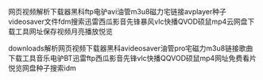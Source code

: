 网页视频解析下载器黑科ftp电驴avi油管m3u8磁力宅链接avplayer种子videosaver文件fdm搜索迅雷西瓜影音先锋暴风vlc快播QVOD硕鼠mp4云网盘下载工具网址保存视频月亮播放悦览


downloads解析网页视频下载器黑科avideosaver油管pro宅磁力m3u8链接歌曲下载工具音乐电驴BT迅雷ftp西瓜影音先锋vlc快播QQVOD硕鼠mp4网址免费看片悦览网盘种子搜索idm
